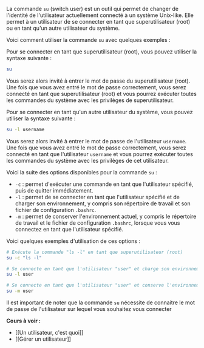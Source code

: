 La commande `su` (switch user) est un outil qui permet de changer de l'identité de l'utilisateur actuellement connecté à un système Unix-like. Elle permet à un utilisateur de se connecter en tant que superutilisateur (root) ou en tant qu'un autre utilisateur du système.

Voici comment utiliser la commande `su` avec quelques exemples :

Pour se connecter en tant que superutilisateur (root), vous pouvez utiliser la syntaxe suivante :

```bash
su
```

Vous serez alors invité à entrer le mot de passe du superutilisateur (root). Une fois que vous avez entré le mot de passe correctement, vous serez connecté en tant que superutilisateur (root) et vous pourrez exécuter toutes les commandes du système avec les privilèges de superutilisateur.

Pour se connecter en tant qu'un autre utilisateur du système, vous pouvez utiliser la syntaxe suivante :

```bash
su -l username
```

Vous serez alors invité à entrer le mot de passe de l'utilisateur `username`. Une fois que vous avez entré le mot de passe correctement, vous serez connecté en tant que l'utilisateur `username` et vous pourrez exécuter toutes les commandes du système avec les privilèges de cet utilisateur.

Voici la suite des options disponibles pour la commande `su` :

-   `-c` : permet d'exécuter une commande en tant que l'utilisateur spécifié, puis de quitter immédiatement.
-   `-l` : permet de se connecter en tant que l'utilisateur spécifié et de charger son environnement, y compris son répertoire de travail et son fichier de configuration `.bashrc`.
-   `-m` : permet de conserver l'environnement actuel, y compris le répertoire de travail et le fichier de configuration `.bashrc`, lorsque vous vous connectez en tant que l'utilisateur spécifié.

Voici quelques exemples d'utilisation de ces options :

```bash
# Exécute la commande "ls -l" en tant que superutilisateur (root)
su -c "ls -l"

# Se connecte en tant que l'utilisateur "user" et charge son environnement
su -l user

# Se connecte en tant que l'utilisateur "user" et conserve l'environnement actuel
su -m user
```

Il est important de noter que la commande `su` nécessite de connaitre le mot de passe de l'utilisateur sur lequel vous souhaitez vous connecter

**Cours à voir :**
- [[Un utilisateur, c'est quoi]]
- [[Gérer un utilisateur]]